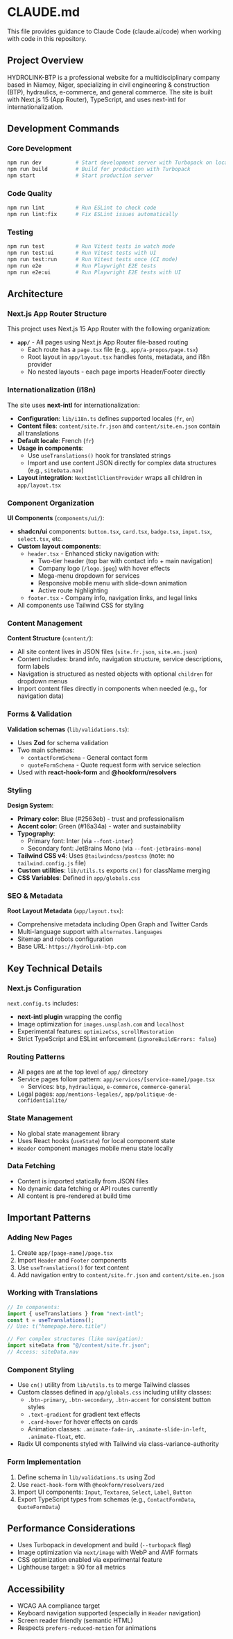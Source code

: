 # CLAUDE.md

This file provides guidance to Claude Code (claude.ai/code) when working with code in this repository.

## Project Overview

HYDROLINK-BTP is a professional website for a multidisciplinary company based in Niamey, Niger, specializing in civil engineering & construction (BTP), hydraulics, e-commerce, and general commerce. The site is built with Next.js 15 (App Router), TypeScript, and uses next-intl for internationalization.

## Development Commands

### Core Development
```bash
npm run dev           # Start development server with Turbopack on localhost:3000
npm run build         # Build for production with Turbopack
npm start             # Start production server
```

### Code Quality
```bash
npm run lint          # Run ESLint to check code
npm run lint:fix      # Fix ESLint issues automatically
```

### Testing
```bash
npm run test          # Run Vitest tests in watch mode
npm run test:ui       # Run Vitest tests with UI
npm run test:run      # Run Vitest tests once (CI mode)
npm run e2e           # Run Playwright E2E tests
npm run e2e:ui        # Run Playwright E2E tests with UI
```

## Architecture

### Next.js App Router Structure

This project uses Next.js 15 App Router with the following organization:

- **`app/`** - All pages using Next.js App Router file-based routing
  - Each route has a `page.tsx` file (e.g., `app/a-propos/page.tsx`)
  - Root layout in `app/layout.tsx` handles fonts, metadata, and i18n provider
  - No nested layouts - each page imports Header/Footer directly

### Internationalization (i18n)

The site uses **next-intl** for internationalization:

- **Configuration**: `lib/i18n.ts` defines supported locales (`fr`, `en`)
- **Content files**: `content/site.fr.json` and `content/site.en.json` contain all translations
- **Default locale**: French (`fr`)
- **Usage in components**:
  - Use `useTranslations()` hook for translated strings
  - Import and use content JSON directly for complex data structures (e.g., `siteData.nav`)
- **Layout integration**: `NextIntlClientProvider` wraps all children in `app/layout.tsx`

### Component Organization

**UI Components** (`components/ui/`):
- **shadcn/ui** components: `button.tsx`, `card.tsx`, `badge.tsx`, `input.tsx`, `select.tsx`, etc.
- **Custom layout components**:
  - `header.tsx` - Enhanced sticky navigation with:
    - Two-tier header (top bar with contact info + main navigation)
    - Company logo (`/logo.jpeg`) with hover effects
    - Mega-menu dropdown for services
    - Responsive mobile menu with slide-down animation
    - Active route highlighting
  - `footer.tsx` - Company info, navigation links, and legal links
- All components use Tailwind CSS for styling

### Content Management

**Content Structure** (`content/`):
- All site content lives in JSON files (`site.fr.json`, `site.en.json`)
- Content includes: brand info, navigation structure, service descriptions, form labels
- Navigation is structured as nested objects with optional `children` for dropdown menus
- Import content files directly in components when needed (e.g., for navigation data)

### Forms & Validation

**Validation schemas** (`lib/validations.ts`):
- Uses **Zod** for schema validation
- Two main schemas:
  - `contactFormSchema` - General contact form
  - `quoteFormSchema` - Quote request form with service selection
- Used with **react-hook-form** and **@hookform/resolvers**

### Styling

**Design System**:
- **Primary color**: Blue (#2563eb) - trust and professionalism
- **Accent color**: Green (#16a34a) - water and sustainability
- **Typography**:
  - Primary font: Inter (via `--font-inter`)
  - Secondary font: JetBrains Mono (via `--font-jetbrains-mono`)
- **Tailwind CSS v4**: Uses `@tailwindcss/postcss` (note: no `tailwind.config.js` file)
- **Custom utilities**: `lib/utils.ts` exports `cn()` for className merging
- **CSS Variables**: Defined in `app/globals.css`

### SEO & Metadata

**Root Layout Metadata** (`app/layout.tsx`):
- Comprehensive metadata including Open Graph and Twitter Cards
- Multi-language support with `alternates.languages`
- Sitemap and robots configuration
- Base URL: `https://hydrolink-btp.com`

## Key Technical Details

### Next.js Configuration

`next.config.ts` includes:
- **next-intl plugin** wrapping the config
- Image optimization for `images.unsplash.com` and `localhost`
- Experimental features: `optimizeCss`, `scrollRestoration`
- Strict TypeScript and ESLint enforcement (`ignoreBuildErrors: false`)

### Routing Patterns

- All pages are at the top level of `app/` directory
- Service pages follow pattern: `app/services/[service-name]/page.tsx`
  - Services: `btp`, `hydraulique`, `e-commerce`, `commerce-general`
- Legal pages: `app/mentions-legales/`, `app/politique-de-confidentialite/`

### State Management

- No global state management library
- Uses React hooks (`useState`) for local component state
- `Header` component manages mobile menu state locally

### Data Fetching

- Content is imported statically from JSON files
- No dynamic data fetching or API routes currently
- All content is pre-rendered at build time

## Important Patterns

### Adding New Pages

1. Create `app/[page-name]/page.tsx`
2. Import `Header` and `Footer` components
3. Use `useTranslations()` for text content
4. Add navigation entry to `content/site.fr.json` and `content/site.en.json`

### Working with Translations

```typescript
// In components:
import { useTranslations } from "next-intl";
const t = useTranslations();
// Use: t("homepage.hero.title")

// For complex structures (like navigation):
import siteData from "@/content/site.fr.json";
// Access: siteData.nav
```

### Component Styling

- Use `cn()` utility from `lib/utils.ts` to merge Tailwind classes
- Custom classes defined in `app/globals.css` including utility classes:
  - `.btn-primary`, `.btn-secondary`, `.btn-accent` for consistent button styles
  - `.text-gradient` for gradient text effects
  - `.card-hover` for hover effects on cards
  - Animation classes: `.animate-fade-in`, `.animate-slide-in-left`, `.animate-float`, etc.
- Radix UI components styled with Tailwind via class-variance-authority

### Form Implementation

1. Define schema in `lib/validations.ts` using Zod
2. Use `react-hook-form` with `@hookform/resolvers/zod`
3. Import UI components: `Input`, `Textarea`, `Select`, `Label`, `Button`
4. Export TypeScript types from schemas (e.g., `ContactFormData`, `QuoteFormData`)

## Performance Considerations

- Uses Turbopack in development and build (`--turbopack` flag)
- Image optimization via `next/image` with WebP and AVIF formats
- CSS optimization enabled via experimental feature
- Lighthouse target: ≥ 90 for all metrics

## Accessibility

- WCAG AA compliance target
- Keyboard navigation supported (especially in `Header` navigation)
- Screen reader friendly (semantic HTML)
- Respects `prefers-reduced-motion` for animations
